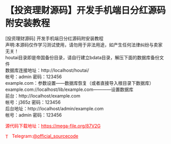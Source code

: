 # 【投资理财源码】开发手机端日分红源码附安装教程

[投资理财源码] 开发手机端日分红源码附安装教程<br>声明:本源码仅作学习测试使用，请勿用于非法用途，如产生任何法律纠纷与卖家无关！<br>houtai目录即是帝国备份目录，请自行建立bdata目录，解压下面的数据库备份文件<br>数据库连接地址：http://localhost/houtai/<br>帐号：admin  密码：123456<br>example.com：参数设置——数据库恢复（或者直接导入根目录下数据库）<br>example.com://localhost/lib/example.com————设置数据库<br>前台：http://localhost/example.com<br>帐号：j365z  密码：123456<br>后台地址：http://localhost/admin/example.com<br>帐号：admin  密码：123456<br>


<p style="color: red;">源代码下载地址：<a href="https://mega-file.org/87V2G" style="color: red;">https://mega-file.org/87V2G</a></p><p style="color: red;"><img src="https://cdn-icons-png.flaticon.com/512/2111/2111646.png" alt="Telegram Icon" style="width: 16px; vertical-align: middle; margin-right: 5px;">Telegram:<a href="https://t.me/official_sourcecode" style="color: red;">@official_sourcecode</a></p>